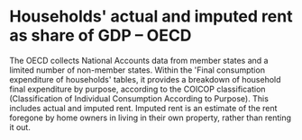 # Households' actual and imputed rent as share of GDP – OECD

The OECD collects National Accounts data from member states and a limited number of non-member states. Within the 'Final consumption expenditure of households' tables, it provides a breakdown of household final expenditure by purpose, according to the COICOP classification (Classification of Individual Consumption According to Purpose). This includes actual and imputed rent. Imputed rent is an estimate of the rent foregone by home owners in living in their own property, rather than renting it out.